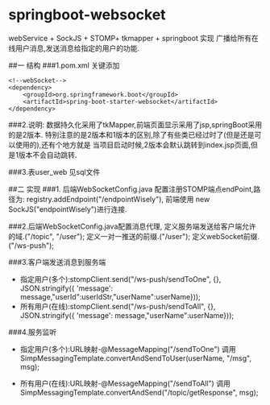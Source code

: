 # springboot-websocket
webService + SockJS + STOMP+ tkmapper + springboot 实现 广播给所有在线用户消息,发送消息给指定的用户的功能.


##一 结构
###1.pom.xml 关键添加

    <!--webSocket-->
    <dependency>
        <groupId>org.springframework.boot</groupId>
        <artifactId>spring-boot-starter-websocket</artifactId>
    </dependency>
    
###2.说明:
数据持久化采用了tkMapper,前端页面显示采用了jsp,springBoot采用的是2版本.
特别注意的是2版本和1版本的区别,除了有些类已经过时了(但是还是可以使用的),还有个地方就是
当项目启动时候,2版本会默认跳转到index.jsp页面,但是1版本不会自动跳转.

###3.表user_web
见sql文件

##二 实现
###1. 后端WebSocketConfig.java
配置注册STOMP端点endPoint,路径为:
registry.addEndpoint("/endpointWisely"),
前端使用
new SockJS("endpointWisely")进行连接.


###2.后端WebSocketConfig.java配置消息代理,
定义服务端发送给客户端允许的域.("/topic", "/user");
定义一对一推送的前缀.("/user");
定义webSocket前缀.("/ws-push");

###3.客户端发送消息到服务端
* 指定用户(多个):stompClient.send("/ws-push/sendToOne", {}, JSON.stringify({ 'message': message,"userId":userIdStr,"userName":userName}));
* 所有用户(在线):stompClient.send("/ws-push/sendToAll", {}, JSON.stringify({ 'message': message,"userName":userName}));


###4.服务监听
* 指定用户(多个):URL映射-@MessageMapping("/sendToOne")
    调用SimpMessagingTemplate.convertAndSendToUser(userName, "/msg", msg);
    
* 所有用户(在线):URL映射-@MessageMapping("/sendToAll")
    调用SimpMessagingTemplate.convertAndSend("/topic/getResponse", msg);

